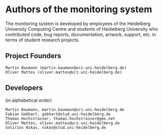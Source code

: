 # Authors of the monitoring system

The monitoring system is developed by employees of the Heidelberg University Computing Centre and students of Heidelberg University who contributed code, bug reports, documentation, artwork, support, etc. in terms of student research projects.

## Project Founders

    Martin Baumann (martin.baumann@urz.uni-heidelberg.de)
    Oliver Mattes (oliver.mattes@urz.uni-heidelberg.de)

## Developers

(in alphabetical order)

    Martin Baumann, martin.baumann@urz.uni-heidelberg.de
    Fabian Gebhart, gebhart@stud.uni-heidelberg.de
    Thomas Hochstrasser, thomas.hochstrasser@gmx.net
    Oliver Mattes, oliver.mattes@urz.uni-heidelberg.de
    Sotirios Nikas, nikas@stud.uni-heidelberg.de


